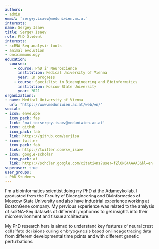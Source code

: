 ```yaml
---
authors:
- admin
email: "sergey.isaev@meduniwien.ac.at"
interests:
name: Sergey Isaev
title: Sergey Isaev
role: PhD Student
interests:
- scRNA-Seq analysis tools
- animal evolution
- oncoimmunology
education:
  courses:
    - course: PhD in Neuroscience
      institution: Medical University of Vienna
      year: in progress
    - course: Specialist in Bioengineering and Bioinformatics
      institution: Moscow State University
      year: 2021
organizations:
- name: Medical University of Vienna
  url: "https://www.meduniwien.ac.at/web/en/"
social:
- icon: envelope
  icon_pack: fas
  link: 'mailto:sergey.isaev@meduniwien.ac.at'
- icon: github
  icon_pack: fab
  link: https://github.com/serjisa
- icon: twitter
  icon_pack: fab
  link: https://twitter.com/sv_isaev
- icon: google-scholar
  icon_pack: ai
  link: https://scholar.google.com/citations?user=fZlONS4AAAAJ&hl=en
superuser: true
user_groups:
- PhD Students
---
```

I'm a bioinformatics scientist doing my PhD at the Adameyko lab. I graduated from the Faculty of Bioengineering and Bioinformatics of Moscow State University and also have industrial experience working at BostonGene company. My previous experience was related to the analysis of scRNA-Seq datasets of different lymphomas to get insights into their microenvironment and tissue architecture.

My PhD research here is aimed to understand key features of neural crest cells’ fate decisions during embryogenesis based on lineage tracing data from different developmental time points and with different genetic perturbations.
